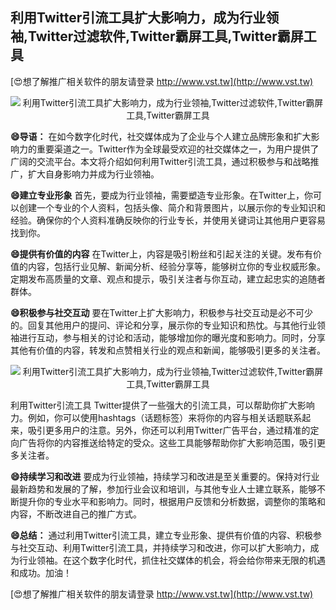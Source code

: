 ## **利用Twitter引流工具扩大影响力，成为行业领袖,Twitter过滤软件,Twitter霸屏工具,Twitter霸屏工具**

[😍想了解推广相关软件的朋友请登录 http://www.vst.tw](http://www.vst.tw)

 <center><img src="https://vst.tw/MP4/tuiguang/png/2.png" alt="利用Twitter引流工具扩大影响力，成为行业领袖,Twitter过滤软件,Twitter霸屏工具,Twitter霸屏工具"></center>

**😄导语：**
在如今数字化时代，社交媒体成为了企业与个人建立品牌形象和扩大影响力的重要渠道之一。Twitter作为全球最受欢迎的社交媒体之一，为用户提供了广阔的交流平台。本文将介绍如何利用Twitter引流工具，通过积极参与和战略推广，扩大自身影响力并成为行业领袖。

**😄建立专业形象**
首先，要成为行业领袖，需要塑造专业形象。在Twitter上，你可以创建一个专业的个人资料，包括头像、简介和背景图片，以展示你的专业知识和经验。确保你的个人资料准确反映你的行业专长，并使用关键词让其他用户更容易找到你。

**😄提供有价值的内容**
在Twitter上，内容是吸引粉丝和引起关注的关键。发布有价值的内容，包括行业见解、新闻分析、经验分享等，能够树立你的专业权威形象。定期发布高质量的文章、观点和提示，吸引关注者与你互动，建立起忠实的追随者群体。

**😄积极参与社交互动**
要在Twitter上扩大影响力，积极参与社交互动是必不可少的。回复其他用户的提问、评论和分享，展示你的专业知识和热忱。与其他行业领袖进行互动，参与相关的讨论和活动，能够增加你的曝光度和影响力。同时，分享其他有价值的内容，转发和点赞相关行业的观点和新闻，能够吸引更多的关注者。

 <center><img src="https://vst.tw/MP4/tuiguang/png/5.png" alt="利用Twitter引流工具扩大影响力，成为行业领袖,Twitter过滤软件,Twitter霸屏工具,Twitter霸屏工具"></center>

利用Twitter引流工具
Twitter提供了一些强大的引流工具，可以帮助你扩大影响力。例如，你可以使用hashtags（话题标签）来将你的内容与相关话题联系起来，吸引更多用户的注意。另外，你还可以利用Twitter广告平台，通过精准的定向广告将你的内容推送给特定的受众。这些工具能够帮助你扩大影响范围，吸引更多关注者。

**😄持续学习和改进**
要成为行业领袖，持续学习和改进是至关重要的。保持对行业最新趋势和发展的了解，参加行业会议和培训，与其他专业人士建立联系，能够不断提升你的专业水平和影响力。同时，根据用户反馈和分析数据，调整你的策略和内容，不断改进自己的推广方式。

**😄总结：**
通过利用Twitter引流工具，建立专业形象、提供有价值的内容、积极参与社交互动、利用Twitter引流工具，并持续学习和改进，你可以扩大影响力，成为行业领袖。在这个数字化时代，抓住社交媒体的机会，将会给你带来无限的机遇和成功。加油！

[😍想了解推广相关软件的朋友请登录 http://www.vst.tw](http://www.vst.tw)



